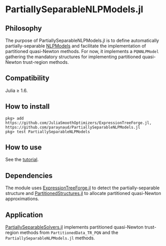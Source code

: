 # PartiallySeparableNLPModels.jl

## Philosophy
The purpose of PartiallySeparableNLPModels.jl is to define automatically partially-separable [NLPModels](https://github.com/JuliaSmoothOptimizers/NLPModels.jl) and facilitate the implementation of partitioned quasi-Newton methods.
For now, it implements a `PQNNLPModel` gathering the mandatory structures for implementing partitioned quasi-Newton trust-region methods.

## Compatibility
Julia ≥ 1.6.

## How to install
```
pkg> add https://github.com/JuliaSmoothOptimizers/ExpressionTreeForge.jl, https://github.com/paraynaud/PartiallySeparableNLPModels.jl
pkg> test PartiallySeparableNLPModels
```

## How to use 
See the [tutorial](https://paraynaud.github.io/PartiallySeparableNLPModels.jl/dev/tutorial/).

## Dependencies
The module uses [ExpressionTreeForge.jl](https://github.com/JuliaSmoothOptimizers/ExpressionTreeForge.jl) to detect the partially-separable structure and [PartitionedStructures.jl](https://github.com/JuliaSmoothOptimizers/PartitionedStructures.jl) to allocate partitioned quasi-Newton approximations.

## Application
[PartiallySeparableSolvers.jl](https://github.com/paraynaud/PartiallySeparableSolvers.jl) implements partitioned quasi-Newton trust-region methods from `PartitionedData_TR_PQN` and the `PartiallySeparableNLPModels.jl` methods.